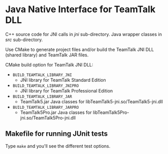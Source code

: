 # Java Native Interface for TeamTalk DLL

C++ source code for JNI calls in *jni* sub-directory. Java wrapper
classes in *src* sub-directory.

Use CMake to generate project files and/or build the TeamTalk JNI DLL
(shared library) and TeamTalk JAR files.

CMake build option for TeamTalk JNI DLL:

* `BUILD_TEAMTALK_LIBRARY_JNI`
  * JNI library for TeamTalk Standard Edition
* `BUILD_TEAMTALK_LIBRARY_JNIPRO`
  * JNI library for TeamTalk Professional Edition
* `BUILD_TEAMTALK_LIBRARY_JAR`
  * TeamTalk5.jar Java classes for libTeamTalk5-jni.so/TeamTalk5-jni.dll  
* `BUILD_TEAMTALK_LIBRARY_JARPRO`
  * TeamTalk5Pro.jar Java classes for libTeamTalk5Pro-jni.so/TeamTalk5Pro-jni.dll  

## Makefile for running JUnit tests

Type `make` and you'll see the different test options.

